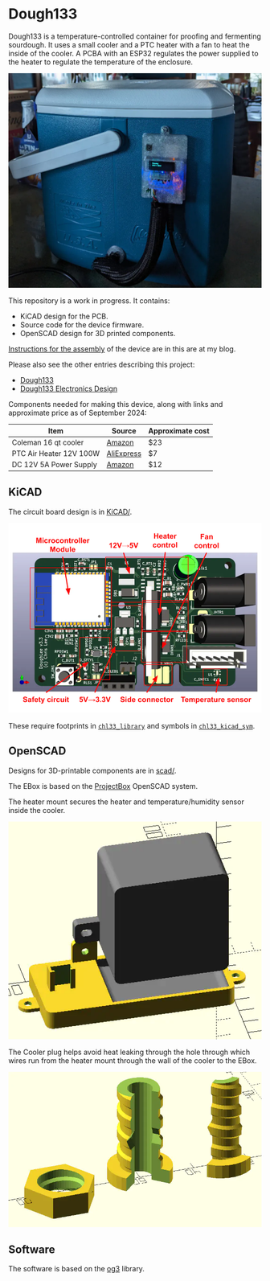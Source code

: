 # Dough133

Dough133 is a temperature-controlled container for proofing and fermenting sourdough. It uses a small cooler and a PTC heater with a fan to heat the inside of the cooler. A PCBA with an ESP32 regulates the power supplied to the heater to regulate the temperature of the enclosure.

![Doughh133](images/cooler-ebox-scaled-1400x1187.webp)

This repository is a work in progress.  It contains:
- KiCAD design for the PCB.
- Source code for the device firmware.
- OpenSCAD design for 3D printed components.

[Instructions for the assembly](https://selectiveappeal.org/posts/dough133-assembly/) of the device are in this are at my blog.

Please also see the other entries describing this project:
- [Dough133](https://selectiveappeal.org/posts/dough133/)
- [Dough133 Electronics Design](https://selectiveappeal.org/posts/dough133-electronics/)

Components needed for making this device, along with links and approximate price as of September 2024:

| Item | Source  | Approximate cost  |
|---|---|---|
| Coleman 16 qt cooler | [Amazon](https://www.amazon.com/gp/product/B09HN13FN4) | $23 |
| PTC Air Heater 12V 100W | [AliExpress](https://www.aliexpress.us/item/3256803451720173.html) | $7 |
| DC 12V 5A Power Supply | [Amazon](https://www.amazon.com/gp/product/B01GEA8PQA)  | $12  |


## KiCAD

The circuit board design is in [KiCAD/](KiCAD/).

![Circuit board](images/Dough133-PCB-components-1400x1050.webp)

These require footprints in [`chl33_library`](https://github.com/chl33/chl33_library.pretty) and symbols in [`chl33_kicad_sym`](https://github.com/chl33/chl33_kicad_sym).


## OpenSCAD

Designs for 3D-printable components are in [scad/](scad/).

The EBox is based on the [ProjectBox](https://github.com/chl33/ProjectBox) OpenSCAD system.

The heater mount secures the heater and temperature/humidity sensor inside the cooler.

![Heater mount](images/heater-holder2-1400x1203.webp)

The Cooler plug helps avoid heat leaking through the hole through which wires run from the heater mount through the wall of the cooler to the EBox.

![Cooler plug](images/cooler-plug-1400x858.webp)


## Software

The software is based on the [og3](https://github.com/chl33/og3) library.
